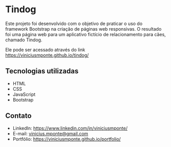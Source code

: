 # Tindog

Este projeto foi desenvolvido com o objetivo de praticar o uso do framework Bootstrap na criação de páginas web responsivas. O resultado foi uma página web para um aplicativo fictício de relacionamento para cães, chamado Tindog.

Ele pode ser acessado através do link https://viniciusmponte.github.io/tindog/

## Tecnologias utilizadas

- HTML
- CSS
- JavaScript
- Bootstrap

## Contato

- LinkedIn: https://www.linkedin.com/in/viniciusmponte/
- E-mail: vinicius.mponte@gmail.com
- Portfólio: https://viniciusmponte.github.io/portfolio/
